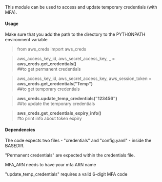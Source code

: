 This module can be used to access and update temporary credentials (with MFA).



#### Usage

Make sure that you add the path to the directory to the PYTHONPATH environment variable

>from aws_creds import aws_creds

>aws_access_key_id, aws_secret_access_key, _ = **aws_creds.get_credentials()**  
##to get permanent credentials

>aws_access_key_id, aws_secret_access_key, aws_session_token = **aws_creds.get_credentials("Temp")**  
##to get temporary credentials

>**aws_creds.update_temp_credentials("123456")**  
##to update the temporary credentials

>**aws_creds.get_credentials_expiry_info()**  
#to print info about token expiry 


#### Dependencies
The code expects two files - "credentials"  and "config.yaml" - inside the BASEDIR.

"Permanent credentials" are expected within the credentials file.

MFA_ARN needs to have your mfa ARN name

"update_temp_credentials" requires a valid 6-digit MFA code 
